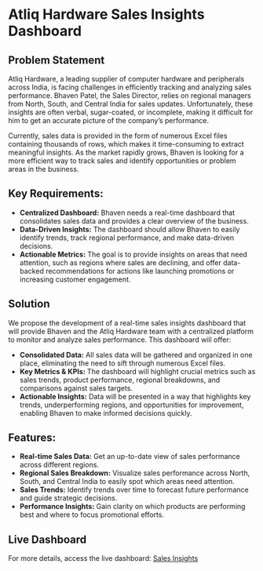 # Atliq Hardware Sales Insights Dashboard

## Problem Statement
Atliq Hardware, a leading supplier of computer hardware and peripherals across India, is facing challenges in efficiently tracking and analyzing sales performance. Bhaven Patel, the Sales Director, relies on regional managers from North, South, and Central India for sales updates. Unfortunately, these insights are often verbal, sugar-coated, or incomplete, making it difficult for him to get an accurate picture of the company’s performance.

Currently, sales data is provided in the form of numerous Excel files containing thousands of rows, which makes it time-consuming to extract meaningful insights. As the market rapidly grows, Bhaven is looking for a more efficient way to track sales and identify opportunities or problem areas in the business.

## Key Requirements:
- **Centralized Dashboard:** Bhaven needs a real-time dashboard that consolidates sales data and provides a clear overview of the business.
- **Data-Driven Insights:** The dashboard should allow Bhaven to easily identify trends, track regional performance, and make data-driven decisions.
- **Actionable Metrics:** The goal is to provide insights on areas that need attention, such as regions where sales are declining, and offer data-backed recommendations for actions like launching promotions or increasing customer engagement.

## Solution
We propose the development of a real-time sales insights dashboard that will provide Bhaven and the Atliq Hardware team with a centralized platform to monitor and analyze sales performance. This dashboard will offer:

- **Consolidated Data:** All sales data will be gathered and organized in one place, eliminating the need to sift through numerous Excel files.
- **Key Metrics & KPIs:** The dashboard will highlight crucial metrics such as sales trends, product performance, regional breakdowns, and comparisons against sales targets.
- **Actionable Insights:** Data will be presented in a way that highlights key trends, underperforming regions, and opportunities for improvement, enabling Bhaven to make informed decisions quickly.

## Features:
- **Real-time Sales Data:** Get an up-to-date view of sales performance across different regions.
- **Regional Sales Breakdown:** Visualize sales performance across North, South, and Central India to easily spot which areas need attention.
- **Sales Trends:** Identify trends over time to forecast future performance and guide strategic decisions.
- **Performance Insights:** Gain clarity on which products are performing best and where to focus promotional efforts.

## Live Dashboard
For more details, access the live dashboard: [Sales Insights](https://app.powerbi.com/view?r=eyJrIjoiNjdmNjA0YWUtOTE4ZC00ZTM0LWFiNjgtNzBkZTA4MWE2MGMyIiwidCI6ImM2ZTU0OWIzLTVmNDUtNDAzMi1hYWU5LWQ0MjQ0ZGM1YjJjNCJ9)
